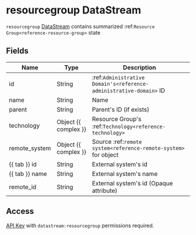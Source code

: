 # resourcegroup DataStream

`resourcegroup` [DataStream](index.md) contains summarized :ref:`Resource Group<reference-resource-group>`
state

## Fields

| Name           | Type                 | Description                                                        |
| -------------- | -------------------- | ------------------------------------------------------------------ |
| id             | String               | :ref:`Administrative Domain's<reference-administrative-domain>` ID |
| name           | String               | Name                                                               |
| parent         | String               | Parent's ID (if exists)                                            |
| technology     | Object {{ complex }} | Resource Group's :ref:`Technology<reference-technology>`           |
| remote_system  | Object {{ complex }} | Source :ref:`remote system<reference-remote-system>` for object    |
| {{ tab }} id   | String               | External system's id                                               |
| {{ tab }} name | String               | External system's name                                             |
| remote_id      | String               | External system's id (Opaque attribute)                            |

## Access

[API Key](../../../reference/concepts/apikey/index.md) with `datastream:resourcegroup` permissions
required.
